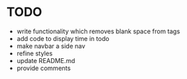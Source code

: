 # TODO

* write functionality which removes blank space from tags
* add code to display time in todo
* make navbar a side nav
* refine styles
* update README.md
* provide comments
